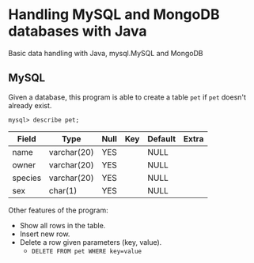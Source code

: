 # Handling MySQL and MongoDB databases with Java
Basic data handling with Java, mysql.MySQL and MongoDB

## MySQL
Given a database, this program is able to create a table ```pet``` if ```pet``` doesn't already exist.

```mysql> describe pet;```

Field | Type | Null | Key | Default | Extra
------|------|------|-----|---------|------
name | varchar(20) | YES  |     | NULL    |
owner   | varchar(20) | YES  |     | NULL    |
species | varchar(20) | YES  |     | NULL    |
sex     | char(1)     | YES  |     | NULL    |

Other features of the program:
* Show all rows in the table.
* Insert new row.
* Delete a row given parameters (key, value).
    * ```DELETE FROM pet WHERE key=value```
